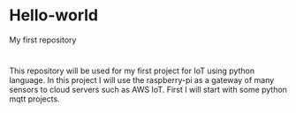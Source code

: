 # Hello-world
My first repository
#
This repository will be used for my first project for IoT using python language. In this project I will use the raspberry-pi as a gateway of many sensors to cloud servers such as AWS IoT. First I will start with some python mqtt projects.
